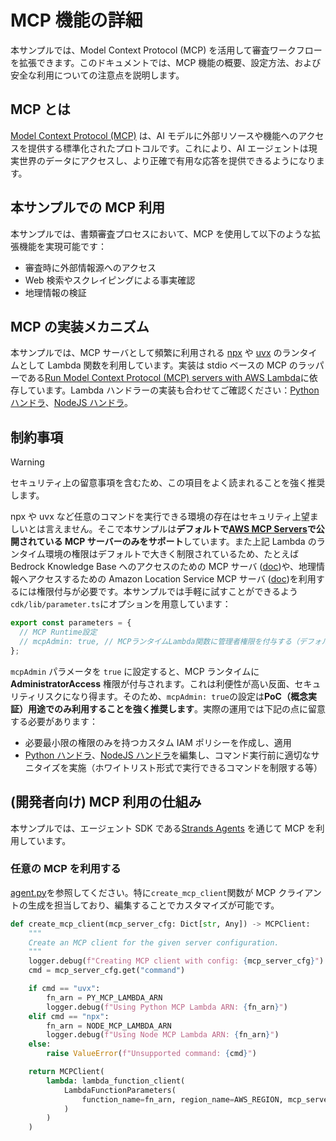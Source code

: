 # MCP 機能の詳細

本サンプルでは、Model Context Protocol (MCP) を活用して審査ワークフローを拡張できます。このドキュメントでは、MCP 機能の概要、設定方法、および安全な利用についての注意点を説明します。

## MCP とは

[Model Context Protocol (MCP)](https://github.com/modelcontextprotocol) は、AI モデルに外部リソースや機能へのアクセスを提供する標準化されたプロトコルです。これにより、AI エージェントは現実世界のデータにアクセスし、より正確で有用な応答を提供できるようになります。

## 本サンプルでの MCP 利用

本サンプルでは、書類審査プロセスにおいて、MCP を使用して以下のような拡張機能を実現可能です：

- 審査時に外部情報源へのアクセス
- Web 検索やスクレイピングによる事実確認
- 地理情報の検証

## MCP の実装メカニズム

本サンプルでは、MCP サーバとして頻繁に利用される [npx](https://docs.npmjs.com/cli/v8/commands/npx) や [uvx](https://docs.astral.sh/uv/guides/tools/) のランタイムとして Lambda 関数を利用しています。実装は stdio ベースの MCP のラッパーである[Run Model Context Protocol (MCP) servers with AWS Lambda](https://github.com/awslabs/run-model-context-protocol-servers-with-aws-lambda)に依存しています。Lambda ハンドラーの実装も合わせてご確認ください：[Python ハンドラ](../cdk/lib/constructs/mcp-runtime/python/index.py)、[NodeJS ハンドラ](../cdk/lib/constructs/mcp-runtime/typescript/handler.ts)。

## 制約事項

> [!Warning]
> セキュリティ上の留意事項を含むため、この項目をよく読まれることを強く推奨します。

npx や uvx など任意のコマンドを実行できる環境の存在はセキュリティ上望ましいとは言えません。そこで本サンプルは**デフォルトで[AWS MCP Servers](https://github.com/awslabs/mcp)で公開されている MCP サーバーのみをサポート**しています。また上記 Lambda のランタイム環境の権限はデフォルトで大きく制限されているため、たとえば Bedrock Knowledge Base へのアクセスのための MCP サーバ ([doc](https://github.com/awslabs/mcp/tree/main/src/bedrock-kb-retrieval-mcp-server))や、地理情報へアクセスするための Amazon Location Service MCP サーバ ([doc](https://github.com/awslabs/mcp/tree/main/src/aws-location-mcp-server))を利用するには権限付与が必要です。本サンプルでは手軽に試すことができるよう`cdk/lib/parameter.ts`にオプションを用意しています：

```typescript
export const parameters = {
  // MCP Runtime設定
  // mcpAdmin: true, // MCPランタイムLambda関数に管理者権限を付与する（デフォルト：false）
};
```

`mcpAdmin` パラメータを `true` に設定すると、MCP ランタイムに **AdministratorAccess** 権限が付与されます。これは利便性が高い反面、セキュリティリスクになり得ます。そのため、`mcpAdmin: true`の設定は**PoC（概念実証）用途でのみ利用することを強く推奨します**。実際の運用では下記の点に留意する必要があります：

- 必要最小限の権限のみを持つカスタム IAM ポリシーを作成し、適用
- [Python ハンドラ](../cdk/lib/constructs/mcp-runtime/python/index.py)、[NodeJS ハンドラ](../cdk/lib/constructs/mcp-runtime/typescript/handler.ts)を編集し、コマンド実行前に適切なサニタイズを実施（ホワイトリスト形式で実行できるコマンドを制限する等）

## (開発者向け) MCP 利用の仕組み

本サンプルでは、エージェント SDK である[Strands Agents](https://github.com/strands-agents/sdk-python) を通じて MCP を利用しています。

### 任意の MCP を利用する

[agent.py](../backend/src/review-workflow/review-item-processor/agent.py)を参照してください。特に`create_mcp_client`関数が MCP クライアントの生成を担当しており、編集することでカスタマイズが可能です。

```python
def create_mcp_client(mcp_server_cfg: Dict[str, Any]) -> MCPClient:
    """
    Create an MCP client for the given server configuration.
    """
    logger.debug(f"Creating MCP client with config: {mcp_server_cfg}")
    cmd = mcp_server_cfg.get("command")

    if cmd == "uvx":
        fn_arn = PY_MCP_LAMBDA_ARN
        logger.debug(f"Using Python MCP Lambda ARN: {fn_arn}")
    elif cmd == "npx":
        fn_arn = NODE_MCP_LAMBDA_ARN
        logger.debug(f"Using Node MCP Lambda ARN: {fn_arn}")
    else:
        raise ValueError(f"Unsupported command: {cmd}")

    return MCPClient(
        lambda: lambda_function_client(
            LambdaFunctionParameters(
                function_name=fn_arn, region_name=AWS_REGION, mcp_server=mcp_server_cfg
            )
        )
    )
```

